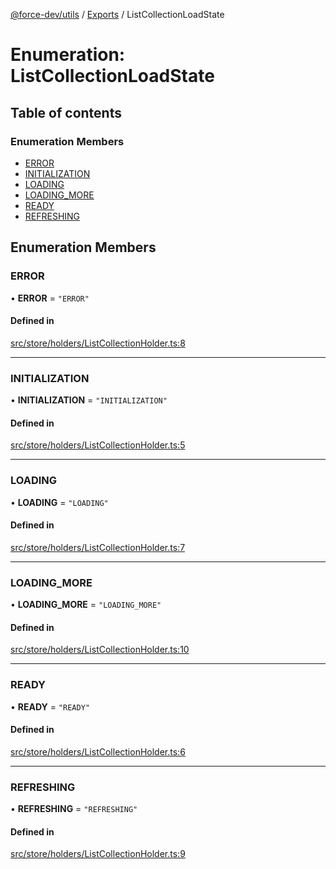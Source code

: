 [@force-dev/utils](../README.md) / [Exports](../modules.md) / ListCollectionLoadState

# Enumeration: ListCollectionLoadState

## Table of contents

### Enumeration Members

- [ERROR](ListCollectionLoadState.md#error)
- [INITIALIZATION](ListCollectionLoadState.md#initialization)
- [LOADING](ListCollectionLoadState.md#loading)
- [LOADING\_MORE](ListCollectionLoadState.md#loading_more)
- [READY](ListCollectionLoadState.md#ready)
- [REFRESHING](ListCollectionLoadState.md#refreshing)

## Enumeration Members

### ERROR

• **ERROR** = ``"ERROR"``

#### Defined in

[src/store/holders/ListCollectionHolder.ts:8](https://github.com/epifanovmd/utils/blob/78a5c89/src/store/holders/ListCollectionHolder.ts#L8)

___

### INITIALIZATION

• **INITIALIZATION** = ``"INITIALIZATION"``

#### Defined in

[src/store/holders/ListCollectionHolder.ts:5](https://github.com/epifanovmd/utils/blob/78a5c89/src/store/holders/ListCollectionHolder.ts#L5)

___

### LOADING

• **LOADING** = ``"LOADING"``

#### Defined in

[src/store/holders/ListCollectionHolder.ts:7](https://github.com/epifanovmd/utils/blob/78a5c89/src/store/holders/ListCollectionHolder.ts#L7)

___

### LOADING\_MORE

• **LOADING\_MORE** = ``"LOADING_MORE"``

#### Defined in

[src/store/holders/ListCollectionHolder.ts:10](https://github.com/epifanovmd/utils/blob/78a5c89/src/store/holders/ListCollectionHolder.ts#L10)

___

### READY

• **READY** = ``"READY"``

#### Defined in

[src/store/holders/ListCollectionHolder.ts:6](https://github.com/epifanovmd/utils/blob/78a5c89/src/store/holders/ListCollectionHolder.ts#L6)

___

### REFRESHING

• **REFRESHING** = ``"REFRESHING"``

#### Defined in

[src/store/holders/ListCollectionHolder.ts:9](https://github.com/epifanovmd/utils/blob/78a5c89/src/store/holders/ListCollectionHolder.ts#L9)
